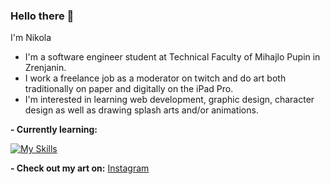 ### Hello there 👋

I'm Nikola 
- I'm a software engineer student at Technical Faculty of Mihajlo Pupin in Zrenjanin. 
- I work a freelance job as a moderator on twitch and do art both traditionally on paper and digitally on the iPad Pro.
- I'm interested in learning web development, graphic design, character design as well as drawing splash arts and/or animations.

**- Currently learning:**

[![My Skills](https://skillicons.dev/icons?i=html,css,js,java)](https://skillicons.dev)

**- Check out my art on:**
  [Instagram](https://www.instagram.com/ninjuubi/)


<!--
**Johnny01K/Johnny01K** is a ✨ _special_ ✨ repository because its `README.md` (this file) appears on your GitHub profile.

Here are some ideas to get you started:

- 🔭 I’m currently working on ...
- 🌱 I’m currently learning ...
- 👯 I’m looking to collaborate on ...
- 🤔 I’m looking for help with ...
- 💬 Ask me about ...
- 📫 How to reach me: ...
- 😄 Pronouns: ...
- ⚡ Fun fact: ...
-->
